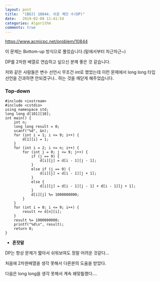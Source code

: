 ```yaml
---
layout: post
title:  "[BOJ] 10844. 쉬운 계단 수(DP)"
date:   2019-02-08 11:41:54
categories: Algorithm
comments: true
---
```


https://www.acmicpc.net/problem/10844

이 문제는 Bottom-up 방식으로 풀었습니다.(밑에서부터 차근차근~)

DP를 2차원 배열로 연습하고 싶으신 분께 좋은 것 같습니다.

저와 같은 사람들은 변수 선언시 무조건 int로 했었는데 이런 문제에서 long long 타입 선언을 간과하면 안되겠구나.. 하는 것을 깨닫게 해주었습니다.


### Top-down
~~~
#include <iostream>
#include <cstdio>
using namespace std;
long long d[101][10];
int main() {
	int n;
	long long result = 0;
	scanf("%d", &n);
	for (int i = 1; i <= 9; i++) {
		d[1][i] = 1;
	}
	for (int i = 2; i <= n; i++) {
		for (int j = 0; j <= 9; j++) {
			if (j == 9) {
				d[i][j] = d[i - 1][j - 1];
			}
			else if (j == 0) {
				d[i][j] = d[i - 1][j + 1];
			}
			else {
				d[i][j] = d[i - 1][j - 1] + d[i - 1][j + 1];
			}
            d[i][j] %= 1000000000;
		}
	}
	for (int i = 0; i <= 9; i++) {
		result += d[n][i];
	}
	result %= 1000000000;
	printf("%d\n", result);
	return 0;
}
~~~

- **혼잣말**

DP는 항상 문제가 짧아서 쉬워보여도 정말 어려운 것같다...

처음에 2차원배열을 생각 못해서 다른분의 도움을 받았다.

다음은 long long을 생각 못해서 계속 왜맞틀했다....


